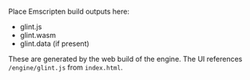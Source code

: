 Place Emscripten build outputs here:

- glint.js
- glint.wasm
- glint.data (if present)

These are generated by the web build of the engine. The UI references `/engine/glint.js` from `index.html`.
